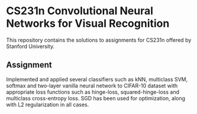 # CS231n Convolutional Neural Networks for Visual Recognition
This repository contains the solutions to assignments for CS231n offered by Stanford University.

## Assignment
Implemented and applied several classifiers such as kNN, multiclass SVM, softmax and two-layer vanilla neural network to CIFAR-10 dataset with appropriate loss functions such as hinge-loss, squared-hinge-loss and multiclass cross-entropy loss. SGD has been used for optimization, along with L2 regularization in all cases.
